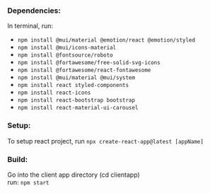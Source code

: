### Dependencies:

In terminal, run: <br>

- `npm install @mui/material @emotion/react @emotion/styled` <br>
- `npm install @mui/icons-material` <br>
- `npm install @fontsource/roboto` <br>
- `npm install @fortawesome/free-solid-svg-icons` <br>
- `npm install @fortawesome/react-fontawesome` <br>
- `npm install @mui/material @mui/system`<br>
- `npm install react styled-components` <br>
- `npm install react-icons` <br>
- `npm install react-bootstrap bootstrap` <br>
- `npm install react-material-ui-carousel` <br>

### Setup:

To setup react project, run `npx create-react-app@latest [appName]` <br>

### Build:

Go into the client app directory (cd clientapp) <br>
run: `npm start`

